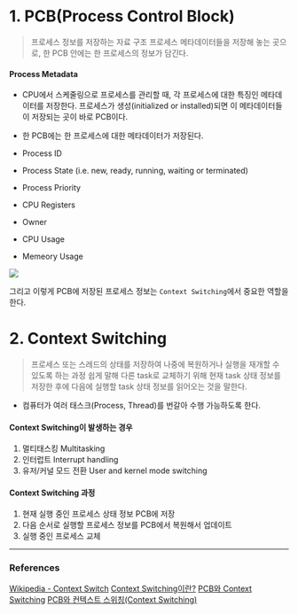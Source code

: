 # 1. PCB(Process Control Block)

> 프로세스 정보를 저장하는 자료 구조
> 프로세스 메타데이터들을 저장해 놓는 곳으로, 한 PCB 안에는 한 프로세스의 정보가 담긴다.

#### Process Metadata

- CPU에서 스케줄링으로 프로세스를 관리할 때, 각 프로세스에 대한 특징인 메타데이터를 저장한다. 프로세스가 생성(initialized or installed)되면 이 메타데이터들이 저장되는 곳이 바로 PCB이다.
- 한 PCB에는 한 프로세스에 대한 메타데이터가 저장된다.

- Process ID
- Process State
  (i.e. new, ready, running, waiting or terminated)
- Process Priority
- CPU Registers
- Owner
- CPU Usage
- Memeory Usage

![](https://velog.velcdn.com/images/urjimyu/post/7be095b0-bdb5-46ed-83b1-7ddd692a7335/image.png)

그리고 이렇게 PCB에 저장된 프로세스 정보는 `Context Switching`에서 중요한 역할을 한다.

# 2. Context Switching

> 프로세스 또는 스레드의 상태를 저장하여 나중에 복원하거나 실행을 재개할 수 있도록 하는 과정
> 쉽게 말해 다른 task로 교체하기 위해 현재 task 상태 정보를 저장한 후에 다음에 실행할 task 상태 정보를 읽어오는 것을 말한다.

- 컴퓨터가 여러 태스크(Process, Thread)를 번갈아 수행 가능하도록 한다.

#### Context Switching이 발생하는 경우

1. 멀티태스킹 Multitasking
2. 인터럽트 Interrupt handling
3. 유저/커널 모드 전환 User and kernel mode switching

#### Context Switching 과정

1. 현재 실행 중인 프로세스 상태 정보 PCB에 저장
2. 다음 순서로 실행할 프로세스 정보를 PCB에서 복원해서 업데이트
3. 실행 중인 프로세스 교체

---

### References

[Wikipedia - Context Switch](https://en.wikipedia.org/wiki/Context_switch)
[Context Switching이란?](https://nesoy.github.io/articles/2018-11/Context-Switching)
[PCB와 Context Switching](https://gyoogle.dev/blog/computer-science/operating-system/PCB%20&%20Context%20Switching.html)
[PCB와 컨텍스트 스위칭(Context Switching)](https://jerryjerryjerry.tistory.com/181#google_vignette)
